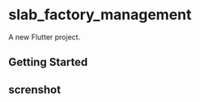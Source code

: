 # slab_factory_management

A new Flutter project.

## Getting Started


## screnshot

<img src="/screenshot/screen.jpg" alt="">
<img src="/screenshot/screen.jpg" alt="">
<img src="/screenshot/screen2.jpg" alt="">
<img src="/screenshot/Screenshot_٢٠٢٣٠٩٢٣-١٥٢٩٠٥.jpg" alt="">
<img src="/screenshot/Screenshot_٢٠٢٣٠٩٢٣-١٥٢٩١١.jpg" alt="">
<img src="/screenshot/Screenshot_٢٠٢٣٠٩٢٣-١٥٢٩١٤.jpg" alt="">
<img src="/screenshot/Screenshot_٢٠٢٣٠٩٢٣-١٥٢٩٢٢.jpg" alt="">